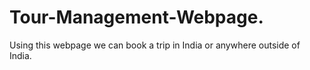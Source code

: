 # Tour-Management-Webpage.
Using this webpage we can book a trip in India or anywhere outside of India.
